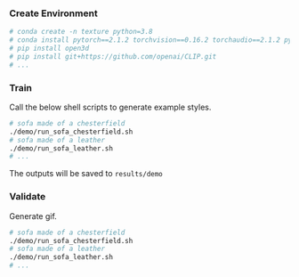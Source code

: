 ### Create Environment
```bash
# conda create -n texture python=3.8
# conda install pytorch==2.1.2 torchvision==0.16.2 torchaudio==2.1.2 pytorch-cuda=11.8 -c pytorch -c nvidia
# pip install open3d
# pip install git+https://github.com/openai/CLIP.git
# ...
```
### Train
Call the below shell scripts to generate example styles. 
```bash
# sofa made of a chesterfield
./demo/run_sofa_chesterfield.sh
# sofa made of a leather
./demo/run_sofa_leather.sh
# ...
```
The outputs will be saved to `results/demo`

### Validate
Generate gif. 
```bash
# sofa made of a chesterfield
./demo/run_sofa_chesterfield.sh
# sofa made of a leather
./demo/run_sofa_leather.sh
# ...
```
